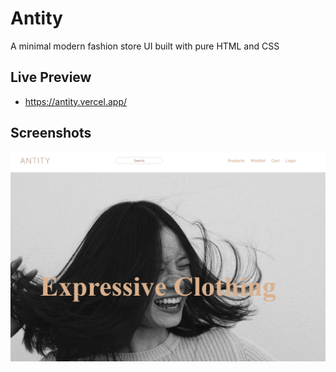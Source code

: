 


# Antity

A minimal modern fashion store UI built with pure HTML and CSS



## Live Preview

- https://antity.vercel.app/
    
## Screenshots

![App Screenshot](https://raw.githubusercontent.com/saurabhan/Antity/main/Assets/antity.png)


